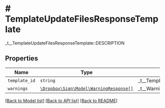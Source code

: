 # # TemplateUpdateFilesResponseTemplate

_t__TemplateUpdateFilesResponseTemplate::DESCRIPTION

## Properties

Name | Type | Description | Notes
------------ | ------------- | ------------- | -------------
| `template_id` | ```string``` |  _t__TemplateResponse::TEMPLATE_ID  |  |
| `warnings` | [```\Dropbox\Sign\Model\WarningResponse[]```](WarningResponse.md) |  _t__WarningResponse::LIST_DESCRIPTION  |  |

[[Back to Model list]](../../README.md#models) [[Back to API list]](../../README.md#endpoints) [[Back to README]](../../README.md)
